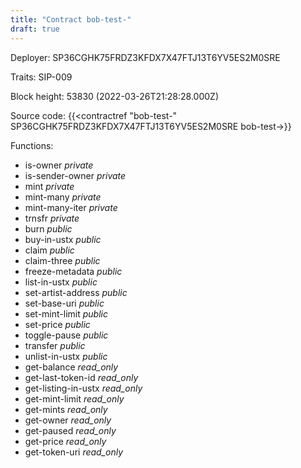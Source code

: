 ```yaml
---
title: "Contract bob-test-"
draft: true
---
```

Deployer: SP36CGHK75FRDZ3KFDX7X47FTJ13T6YV5ES2M0SRE

Traits:
SIP-009 



Block height: 53830 (2022-03-26T21:28:28.000Z)

Source code: {{<contractref "bob-test-" SP36CGHK75FRDZ3KFDX7X47FTJ13T6YV5ES2M0SRE bob-test->}}

Functions:

* is-owner _private_
* is-sender-owner _private_
* mint _private_
* mint-many _private_
* mint-many-iter _private_
* trnsfr _private_
* burn _public_
* buy-in-ustx _public_
* claim _public_
* claim-three _public_
* freeze-metadata _public_
* list-in-ustx _public_
* set-artist-address _public_
* set-base-uri _public_
* set-mint-limit _public_
* set-price _public_
* toggle-pause _public_
* transfer _public_
* unlist-in-ustx _public_
* get-balance _read_only_
* get-last-token-id _read_only_
* get-listing-in-ustx _read_only_
* get-mint-limit _read_only_
* get-mints _read_only_
* get-owner _read_only_
* get-paused _read_only_
* get-price _read_only_
* get-token-uri _read_only_
